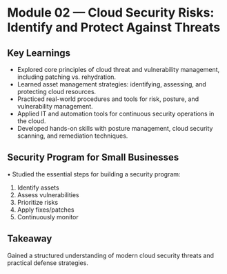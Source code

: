 # Module 02 — Cloud Security Risks: Identify and Protect Against Threats

## Key Learnings

- Explored core principles of cloud threat and vulnerability management, including patching vs. rehydration.
- Learned asset management strategies: identifying, assessing, and protecting cloud resources.
- Practiced real-world procedures and tools for risk, posture, and vulnerability management.
- Applied IT and automation tools for continuous security operations in the cloud.
- Developed hands-on skills with posture management, cloud security scanning, and remediation techniques.

## Security Program for Small Businesses

• Studied the essential steps for building a security program:

1. Identify assets
2. Assess vulnerabilities
3. Prioritize risks
4. Apply fixes/patches
5. Continuously monitor

## Takeaway

Gained a structured understanding of modern cloud security threats and practical defense strategies.
